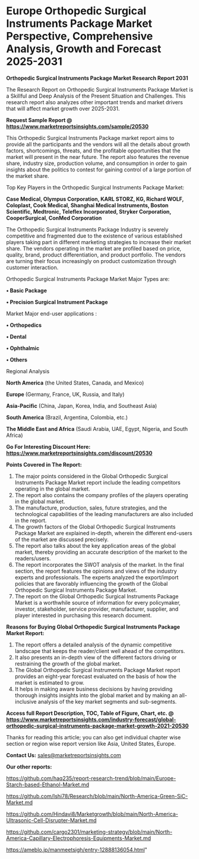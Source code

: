 # Europe Orthopedic Surgical Instruments Package Market Perspective, Comprehensive Analysis, Growth and Forecast 2025-2031

<strong>Orthopedic Surgical Instruments Package Market Research Report 2031</strong>

The Research Report on Orthopedic Surgical Instruments Package Market is a Skillful and Deep Analysis of the Present Situation and Challenges. This research report also analyzes other important trends and market drivers that will affect market growth over 2025-2031.

<strong>Request Sample Report @ <a href=https://www.marketreportsinsights.com/sample/20530>https://www.marketreportsinsights.com/sample/20530</a></strong>

This Orthopedic Surgical Instruments Package market report aims to provide all the participants and the vendors will all the details about growth factors, shortcomings, threats, and the profitable opportunities that the market will present in the near future. The report also features the revenue share, industry size, production volume, and consumption in order to gain insights about the politics to contest for gaining control of a large portion of the market share.

Top Key Players in the Orthopedic Surgical Instruments Package Market:

<strong>Case Medical, Olympus Corporation, KARL STORZ, KG, Richard WOLF, Coloplast, Cook Medical, Shanghai Medical Instruments, Boston Scientific, Medtronic, Teleflex Incorporated, Stryker Corporation, CooperSurgical, ConMed Corporation</strong>

The Orthopedic Surgical Instruments Package Industry is severely competitive and fragmented due to the existence of various established players taking part in different marketing strategies to increase their market share. The vendors operating in the market are profiled based on price, quality, brand, product differentiation, and product portfolio. The vendors are turning their focus increasingly on product customization through customer interaction.

Orthopedic Surgical Instruments Package Market Major Types are:

<strong>• Basic Package

• Precision Surgical Instrument Package</strong>

Market Major end-user applications :

<strong>• Orthopedics

• Dental

• Ophthalmic

• Others</strong>

Regional Analysis

</u><strong><b>North America</b></strong> (the United States, Canada, and Mexico)

<strong><b>Europe </b></strong>(Germany, France, UK, Russia, and Italy)

<strong><b>Asia-Pacific</b></strong> (China, Japan, Korea, India, and Southeast Asia)

<strong><b>South America</b></strong> (Brazil, Argentina, Colombia, etc.)

<strong><b>The Middle East and Africa</b></strong> (Saudi Arabia, UAE, Egypt, Nigeria, and South Africa)

<strong>Go For Interesting Discount Here: <a href=https://www.marketreportsinsights.com/discount/20530>https://www.marketreportsinsights.com/discount/20530</a></strong>

<strong>Points Covered in The Report:</strong>
<ol>
  <li>The major points considered in the Global Orthopedic Surgical Instruments Package Market report include the leading competitors operating in the global market.</li>
  <li>The report also contains the company profiles of the players operating in the global market.</li>
  <li>The manufacture, production, sales, future strategies, and the technological capabilities of the leading manufacturers are also included in the report.</li>
  <li>The growth factors of the Global Orthopedic Surgical Instruments Package Market are explained in-depth, wherein the different end-users of the market are discussed precisely.</li>
  <li>The report also talks about the key application areas of the global market, thereby providing an accurate description of the market to the readers/users.</li>
  <li>The report incorporates the SWOT analysis of the market. In the final section, the report features the opinions and views of the industry experts and professionals. The experts analyzed the export/import policies that are favorably influencing the growth of the Global Orthopedic Surgical Instruments Package Market.</li>
  <li>The report on the Global Orthopedic Surgical Instruments Package Market is a worthwhile source of information for every policymaker, investor, stakeholder, service provider, manufacturer, supplier, and player interested in purchasing this research document.</li>
</ol>
<strong>Reasons for Buying Global Orthopedic Surgical Instruments Package Market Report:</strong>

<ol>
  <li>The report offers a detailed analysis of the dynamic competitive landscape that keeps the reader/client well ahead of the competitors.</li>
  <li>It also presents an in-depth view of the different factors driving or restraining the growth of the global market.</li>
  <li>The Global Orthopedic Surgical Instruments Package Market report provides an eight-year forecast evaluated on the basis of how the market is estimated to grow.</li>
  <li>It helps in making aware business decisions by having providing thorough insights insights into the global market and by making an all-inclusive analysis of the key market segments and sub-segments.</li>
</ol>
<strong>Access full Report Description, TOC, Table of Figure, Chart, etc. @ <a href=https://www.marketreportsinsights.com/industry-forecast/global-orthopedic-surgical-instruments-package-market-growth-2021-20530>https://www.marketreportsinsights.com/industry-forecast/global-orthopedic-surgical-instruments-package-market-growth-2021-20530</a></strong>


Thanks for reading this article; you can also get individual chapter wise section or region wise report version like Asia, United States, Europe.

<strong>Contact Us:</strong>
sales@marketreportsinsights.com

<strong>Our other reports:</strong>

<a href=https://github.com/haq235/report-research-trend/blob/main/Europe-Starch-based-Ethanol-Market.md>https://github.com/haq235/report-research-trend/blob/main/Europe-Starch-based-Ethanol-Market.md</a>

<a href=https://github.com/Ishi78/Research/blob/main/North-America-Green-SiC-Market.md>https://github.com/Ishi78/Research/blob/main/North-America-Green-SiC-Market.md</a>

<a href=https://github.com/Hindavi8/Marketgrowth/blob/main/North-America-Ultrasonic-Cell-Disrupter-Market.md>https://github.com/Hindavi8/Marketgrowth/blob/main/North-America-Ultrasonic-Cell-Disrupter-Market.md</a>

<a href=https://github.com/cargo2301/marketing-strategy/blob/main/North-America-Capillary-Electrophoresis-Equipments-Market.md>https://github.com/cargo2301/marketing-strategy/blob/main/North-America-Capillary-Electrophoresis-Equipments-Market.md</a>

<a href=https://ameblo.jp/manmeetsigh/entry-12888136054.html>https://ameblo.jp/manmeetsigh/entry-12888136054.html</a>"
